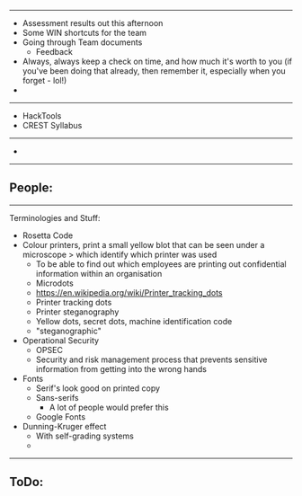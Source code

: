 
---
- Assessment results out this afternoon
- Some WIN shortcuts for the team
- Going through Team documents
	- Feedback
- Always, always keep a check on time, and how much it's worth to you (if you've been doing that already, then remember it, especially when you forget - lol!)
- 
---
- HackTools
- CREST Syllabus
---
- 
---
People:
- 
---
Terminologies and Stuff:
- Rosetta Code
- Colour printers, print a small yellow blot that can be seen under a microscope > which identify which printer was used
	- To be able to find out which employees are printing out confidential information within an organisation
	- Microdots
	- https://en.wikipedia.org/wiki/Printer_tracking_dots
	- Printer tracking dots
	- Printer steganography
	- Yellow dots, secret dots, machine identification code
	- "steganographic"
- Operational Security
	- OPSEC
	- Security and risk management process that prevents sensitive information from getting into the wrong hands
- Fonts
	- Serif's look good on printed copy
	- Sans-serifs
		- A lot of people would prefer this
	- Google Fonts
- Dunning-Kruger effect
	- With self-grading systems
	- 
---
ToDo:
- 